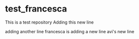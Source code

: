 # test_francesca
This is a test repository
Adding this new line

adding another line
francesca is adding a new line
avi's new line
